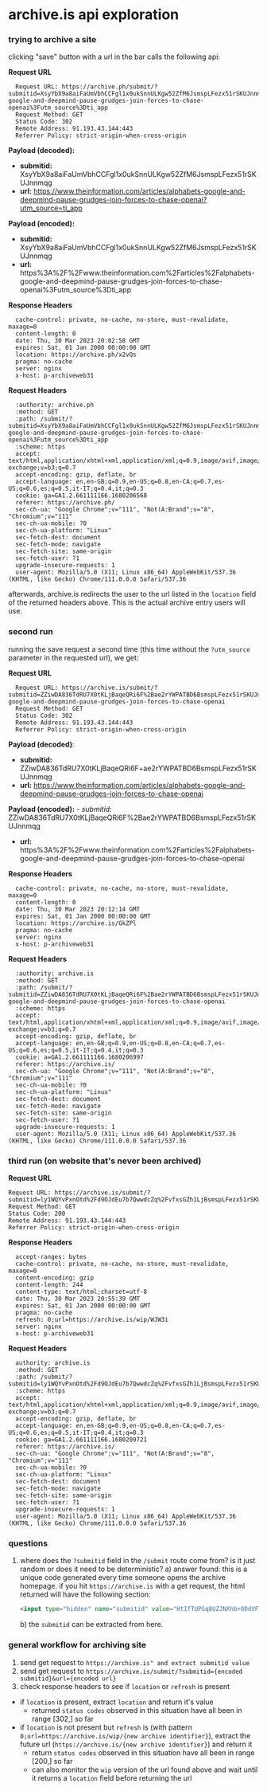 # archive.is api exploration

### trying to archive a site
clicking "save" button with a url in the bar calls the following api:

**Request URL**
```
  Request URL: https://archive.ph/submit/?submitid=XsyYbX9a8aiFaUmVbhCCFgl1x0ukSnnULKgw52ZfM6JsmspLFezx51rSKUJnnmqg&url=https%3A%2F%2Fwww.theinformation.com%2Farticles%2Falphabets-google-and-deepmind-pause-grudges-join-forces-to-chase-openai%3Futm_source%3Dti_app
  Request Method: GET
  Status Code: 302 
  Remote Address: 91.193.43.144:443
  Referrer Policy: strict-origin-when-cross-origin
```
**Payload (decoded):**
  - **submitid:** XsyYbX9a8aiFaUmVbhCCFgl1x0ukSnnULKgw52ZfM6JsmspLFezx51rSKUJnnmqg
  - **url:** https://www.theinformation.com/articles/alphabets-google-and-deepmind-pause-grudges-join-forces-to-chase-openai?utm_source=ti_app

**Payload (encoded):**
 - **submitid:** XsyYbX9a8aiFaUmVbhCCFgl1x0ukSnnULKgw52ZfM6JsmspLFezx51rSKUJnnmqg
 - **url:** https%3A%2F%2Fwww.theinformation.com%2Farticles%2Falphabets-google-and-deepmind-pause-grudges-join-forces-to-chase-openai%3Futm_source%3Dti_app

**Response Headers**
```
  cache-control: private, no-cache, no-store, must-revalidate, maxage=0
  content-length: 0
  date: Thu, 30 Mar 2023 20:02:58 GMT
  expires: Sat, 01 Jan 2000 00:00:00 GMT
  location: https://archive.ph/x2vQs
  pragma: no-cache
  server: nginx
  x-host: p-archiveweb31
```
**Request Headers**
```
  :authority: archive.ph
  :method: GET
  :path: /submit/?submitid=XsyYbX9a8aiFaUmVbhCCFgl1x0ukSnnULKgw52ZfM6JsmspLFezx51rSKUJnnmqg&url=https%3A%2F%2Fwww.theinformation.com%2Farticles%2Falphabets-google-and-deepmind-pause-grudges-join-forces-to-chase-openai%3Futm_source%3Dti_app
  :scheme: https
  accept: text/html,application/xhtml+xml,application/xml;q=0.9,image/avif,image/webp,image/apng,*/*;q=0.8,application/signed-exchange;v=b3;q=0.7
  accept-encoding: gzip, deflate, br
  accept-language: en,en-GB;q=0.9,en-US;q=0.8,en-CA;q=0.7,es-US;q=0.6,es;q=0.5,it-IT;q=0.4,it;q=0.3
  cookie: ga=GA1.2.661111166.1680206568
  referer: https://archive.ph/
  sec-ch-ua: "Google Chrome";v="111", "Not(A:Brand";v="8", "Chromium";v="111"
  sec-ch-ua-mobile: ?0
  sec-ch-ua-platform: "Linux"
  sec-fetch-dest: document
  sec-fetch-mode: navigate
  sec-fetch-site: same-origin
  sec-fetch-user: ?1
  upgrade-insecure-requests: 1
  user-agent: Mozilla/5.0 (X11; Linux x86_64) AppleWebKit/537.36 (KHTML, like Gecko) Chrome/111.0.0.0 Safari/537.36
```

afterwards, archive.is redirects the user to the url listed in the `location` field of the returned headers above.  This is the actual archive entry users will use.

### second run
running the save request a second time (this time without the `?utm_source` parameter in the requested url), we get:

**Request URL**
```
  Request URL: https://archive.is/submit/?submitid=ZZiwDA836TdRU7X0tKLjBaqeQRi6F%2Bae2rYWPATBD6BsmspLFezx51rSKUJnnmqg&url=https%3A%2F%2Fwww.theinformation.com%2Farticles%2Falphabets-google-and-deepmind-pause-grudges-join-forces-to-chase-openai
  Request Method: GET
  Status Code: 302 
  Remote Address: 91.193.43.144:443
  Referrer Policy: strict-origin-when-cross-origin
```
**Payload (decoded)**:
  - **submitid:** ZZiwDA836TdRU7X0tKLjBaqeQRi6F+ae2rYWPATBD6BsmspLFezx51rSKUJnnmqg
  - **url:** https://www.theinformation.com/articles/alphabets-google-and-deepmind-pause-grudges-join-forces-to-chase-openai

**Payload (encoded):**
  *- *submitid:** ZZiwDA836TdRU7X0tKLjBaqeQRi6F%2Bae2rYWPATBD6BsmspLFezx51rSKUJnnmqg
  - **url:** https%3A%2F%2Fwww.theinformation.com%2Farticles%2Falphabets-google-and-deepmind-pause-grudges-join-forces-to-chase-openai

**Response Headers**
```
  cache-control: private, no-cache, no-store, must-revalidate, maxage=0
  content-length: 0
  date: Thu, 30 Mar 2023 20:12:14 GMT
  expires: Sat, 01 Jan 2000 00:00:00 GMT
  location: https://archive.is/GkZPl
  pragma: no-cache
  server: nginx
  x-host: p-archiveweb31
```
**Request Headers**
```
  :authority: archive.is
  :method: GET
  :path: /submit/?submitid=ZZiwDA836TdRU7X0tKLjBaqeQRi6F%2Bae2rYWPATBD6BsmspLFezx51rSKUJnnmqg&url=https%3A%2F%2Fwww.theinformation.com%2Farticles%2Falphabets-google-and-deepmind-pause-grudges-join-forces-to-chase-openai
  :scheme: https
  accept: text/html,application/xhtml+xml,application/xml;q=0.9,image/avif,image/webp,image/apng,*/*;q=0.8,application/signed-exchange;v=b3;q=0.7
  accept-encoding: gzip, deflate, br
  accept-language: en,en-GB;q=0.9,en-US;q=0.8,en-CA;q=0.7,es-US;q=0.6,es;q=0.5,it-IT;q=0.4,it;q=0.3
  cookie: a=GA1.2.661111166.1680206997
  referer: https://archive.is/
  sec-ch-ua: "Google Chrome";v="111", "Not(A:Brand";v="8", "Chromium";v="111"
  sec-ch-ua-mobile: ?0
  sec-ch-ua-platform: "Linux"
  sec-fetch-dest: document
  sec-fetch-mode: navigate
  sec-fetch-site: same-origin
  sec-fetch-user: ?1
  upgrade-insecure-requests: 1
  user-agent: Mozilla/5.0 (X11; Linux x86_64) AppleWebKit/537.36 (KHTML, like Gecko) Chrome/111.0.0.0 Safari/537.36
```
### third run (on website that's never been archived)
**Request URL**
```
Request URL: https://archive.is/submit/?submitid=ly1WQYvPxnOtd%2Fd9OJdEu7b7QwwdcZq%2FvfxsGZh1LjBsmspLFezx51rSKUJnnmqg&url=https%3A%2F%2Fgithub.com%2Funsafeoats
Request Method: GET
Status Code: 200 
Remote Address: 91.193.43.144:443
Referrer Policy: strict-origin-when-cross-origin
```
**Response Headers**
```
  accept-ranges: bytes
  cache-control: private, no-cache, no-store, must-revalidate, maxage=0
  content-encoding: gzip
  content-length: 244
  content-type: text/html;charset=utf-8
  date: Thu, 30 Mar 2023 20:55:39 GMT
  expires: Sat, 01 Jan 2000 00:00:00 GMT
  pragma: no-cache
  refresh: 0;url=https://archive.is/wip/WJW3i
  server: nginx
  x-host: p-archiveweb31
```
**Request Headers**
```
  authority: archive.is
  :method: GET
  :path: /submit/?submitid=ly1WQYvPxnOtd%2Fd9OJdEu7b7QwwdcZq%2FvfxsGZh1LjBsmspLFezx51rSKUJnnmqg&url=https%3A%2F%2Fgithub.com%2Funsafeoats
  :scheme: https
  accept: text/html,application/xhtml+xml,application/xml;q=0.9,image/avif,image/webp,image/apng,*/*;q=0.8,application/signed-exchange;v=b3;q=0.7
  accept-encoding: gzip, deflate, br
  accept-language: en,en-GB;q=0.9,en-US;q=0.8,en-CA;q=0.7,es-US;q=0.6,es;q=0.5,it-IT;q=0.4,it;q=0.3
  cookie: ga=GA1.2.661111166.1680209721
  referer: https://archive.is/
  sec-ch-ua: "Google Chrome";v="111", "Not(A:Brand";v="8", "Chromium";v="111"
  sec-ch-ua-mobile: ?0
  sec-ch-ua-platform: "Linux"
  sec-fetch-dest: document
  sec-fetch-mode: navigate
  sec-fetch-site: same-origin
  sec-fetch-user: ?1
  upgrade-insecure-requests: 1
  user-agent: Mozilla/5.0 (X11; Linux x86_64) AppleWebKit/537.36 (KHTML, like Gecko) Chrome/111.0.0.0 Safari/537.36
```
### questions

1) where does the `?submitid` field in the `/submit` route come from?  is it just random or does it need to be deterministic?
    a) answer found: this is a unique code generated every time someone opens the archive homepage.  if you hit `https://archive.is` with a get request, the html returned will have the following section:
      ```html
      <input type="hidden" name="submitid" value="HtIfTUPGq8UZJNXhb+0DdVFW+6OMcgLs2Ma5Ijrb/5BsmspLFezx51rSKUJnnmqg"/>
      ```
    b) the `submitid` can be extracted from here.

### general workflow for archiving site

1) send get request to `https://archive.is" and extract submitid value`
2) send get request to `https://archive.is/submit/?submitid={encoded submitid}&url={encoded url}`
3) check response headers to see if `location` or `refresh` is present
  - if `location` is present, extract `location` and return it's value
    * returned `status codes` observed in this situation have all been in range [302,] so far
  - if `location` is not present but `refresh` is (with pattern `0;url=https://archive.is/wip/{new archive identifier}`), extract the future url (`https://archive.is/{new archive identifier}`) and return it
    * return `status codes` observed in this situation have all been in range [200,] so far
    * can also monitor the `wip` version of the url found above and wait until it returns a `location` field before returning the url
